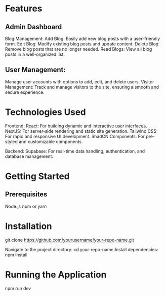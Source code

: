 # Features
  ## Admin Dashboard
  Blog Management:
  Add Blog: Easily add new blog posts with a user-friendly form.
  Edit Blog: Modify existing blog posts and update content.
  Delete Blog: Remove blog posts that are no longer needed.
  Read Blogs: View all blog posts in a well-organized list.

## User Management:
  Manage user accounts with options to add, edit, and delete users.
Visitor Management:
  Track and manage visitors to the site, ensuring a smooth and secure experience.
  
# Technologies Used
  Frontend:
    React: For building dynamic and interactive user interfaces.
    NextJS: For server-side rendering and static site generation.
    Tailwind CSS: For rapid and responsive UI development.
    ShadCN Components: For pre-styled and customizable components.
    
  Backend:
    Supabase: For real-time data handling, authentication, and database management.

# Getting Started
 ## Prerequisites
  Node.js
  npm or yarn
# Installation
  git clone https://github.com/yourusername/your-repo-name.git
  
 Navigate to the project directory:
  cd your-repo-name
Install dependencies:
  npm install
  
# Running the Application
npm run dev

